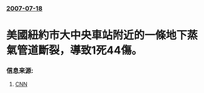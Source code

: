 ### [2007-07-18](/news/2007/07/18/index.md)

##### 
# 美國紐約市大中央車站附近的一條地下蒸氣管道斷裂，導致1死44傷。




### 信息来源:

1. [CNN](http://www.cnn.com/2007/US/07/19/new.york.explosion/index.html)
